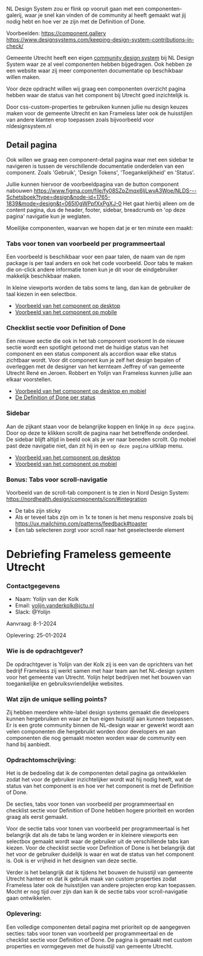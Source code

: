 NL Design System zou er flink op vooruit gaan met een componenten-galerij, waar je snel kan vinden of de community al heeft gemaakt wat jij nodig hebt en hoe ver ze zijn met de Definition of Done.

Voorbeelden:
https://component.gallery
https://www.designsystems.com/keeping-design-system-contributions-in-check/

Gemeente Utrecht heeft een eigen [community design system](https://nl-design-system.github.io/utrecht/storybook/?path=/docs/utrecht-design-tokens-kleuren--docs) bij NL Design System waar ze al veel componenten hebben bijgedragen. Ook hebben ze een website waar zij meer componenten documentatie op beschikbaar willen maken.

Voor deze opdracht willen wij graag een componenten overzicht pagina hebben waar de status van het component bij Utrecht goed inzichtelijk is.

Door css-custom-properties te gebruiken kunnen jullie nu design keuzes maken voor de gemeente Utrecht en kan Frameless later ook de huisstijlen van andere klanten erop toepassen zoals bijvoorbeeld voor nldesignsystem.nl

## Detail pagina

Ook willen we graag een component-detail pagina waar met een sidebar te navigeren is tussen de verschillende documentatie onderdelen van een component. Zoals 'Gebruik', 'Design Tokens', 'Toegankelijkheid' en 'Status'.

Jullie kunnen hiervoor de voorbeeldpagina van de button component nabouwen https://www.figma.com/file/fy08SZpZmqx6ljLwvA3Woe/NLDS---Schetsboek?type=design&node-id=1765-1839&mode=design&t=065l0gWPpfXxPgXJ-0
Het gaat hierbij alleen om de content pagina, dus de header, footer, sidebar, breadcrumb en 'op deze pagina' navigatie kun je weglaten.

Moeilijke componenten, waarvan we hopen dat je er ten minste een maakt:

### Tabs voor tonen van voorbeeld per programmeertaal

Een voorbeeld is beschikbaar voor een paar talen, de naam van de npm package is per taal anders en ook het code voorbeeld. Door tabs te maken die on-click andere informatie tonen kun je dit voor de eindgebruiker makkelijk beschikbaar maken.

In kleine viewports worden de tabs soms te lang, dan kan de gebruiker de taal kiezen in een selectbox.

- [Voorbeeld van het component op desktop](https://www.figma.com/file/DexK5wJdvMVoxXKn1kmmUB/NLDS---Doc-website---Ontwerp?type=design&node-id=369-10383&mode=design&t=tFmI1aEp7CfHmJ7t-4)
- [Voorbeeld van het component op mobile](https://www.figma.com/file/DexK5wJdvMVoxXKn1kmmUB/NLDS---Doc-website---Ontwerp?type=design&node-id=239-1599&mode=design&t=tFmI1aEp7CfHmJ7t-4)

### Checklist sectie voor Definition of Done

Een nieuwe sectie die ook in het tab component voorkomt
In de nieuwe sectie wordt een spotlight getoond met de huidige status van het component en een status component als accordion waar elke status zichtbaar wordt. 
Voor dit component kun je zelf het design bepalen of overleggen met de designer van het kernteam Jeffrey of van gemeente Utrecht René en Jeroen. Robbert en Yolijn van Frameless kunnen jullie aan elkaar voorstellen.

- [Voorbeeld van het component op desktop en mobiel](https://www.figma.com/file/fy08SZpZmqx6ljLwvA3Woe/NLDS---Schetsboek?type=design&node-id=1765-1993&mode=design&t=065l0gWPpfXxPgXJ-4)
- [De Definition of Done per status](https://www.figma.com/file/sq4IhUI8iml49FvhZHI83e/Untitled?type=design&node-id=1-2&mode=design&t=zNq33S1j8xBMYKnx-4)

### Sidebar
Aan de zijkant staan voor de belangrijke koppen en linkje in `op deze pagina`. Door op deze te klikken scrollt de pagina naar het betreffende onderdeel.
De sidebar blijft altijd in beeld ook als je ver naar beneden scrollt.
Op mobiel past deze navigatie niet, dan zit hij in een `op deze pagina` uitklap menu.

- [Voorbeeld van het component op desktop](https://www.figma.com/file/DexK5wJdvMVoxXKn1kmmUB/NLDS---Doc-website---Ontwerp?type=design&node-id=369-6775&mode=design&t=tFmI1aEp7CfHmJ7t-4)
- [Voorbeeld van het component op mobiel](https://www.figma.com/file/DexK5wJdvMVoxXKn1kmmUB/NLDS---Doc-website---Ontwerp?type=design&node-id=369-5165&mode=design&t=tFmI1aEp7CfHmJ7t-4)

### Bonus: Tabs voor scroll-navigatie

Voorbeeld van de scroll-tab component is te zien in Nord Design System:
https://nordhealth.design/components/icon/#integration

- De tabs zijn sticky
- Als er teveel tabs zijn om in 1x te tonen is het menu responsive zoals bij https://ux.mailchimp.com/patterns/feedback#toaster
- Een tab selecteren zorgt voor scroll naar het geselecteerde element

# Debriefing Frameless gemeente Utrecht

### Contactgegevens
- Naam: Yolijn van der Kolk
- Email: yolijn.vanderkolk@ictu.nl 
- Slack: @Yolijn

Aanvraag: 8-1-2024

Oplevering: 25-01-2024

### Wie is de opdrachtgever?
De opdrachtgever is Yolijn van der Kolk zij is een van de oprichters van het bedrijf Frameless zij werkt samen met haar team aan het NL-design system voor het gemeente van Utrecht. Yolijn helpt bedrijven met het bouwen van toegankelijke en gebruiksvriendelijke websites.

### Wat zijn de unique selling points?
Zij hebben meerdere white-label design systems gemaakt die developers kunnen hergebruiken en waar ze hun eigen huisstijl aan kunnen toepassen. Er is een grote community binnen de NL-design waar er gewerkt wordt aan velen componenten die hergebruikt worden door developers en aan componenten die nog gemaakt moeten worden waar de community een hand bij aanbiedt.

### Opdrachtomschrijving:
Het is de bedoeling dat ik de componenten detail pagina ga ontwikkelen zodat het voor de gebruiker inzichtelijker wordt wat hij nodig heeft, wat de status van het component is en hoe ver het component is met de Definition of Done.  

De secties, tabs voor tonen van voorbeeld per programmeertaal en checklist sectie voor Definition of Done hebben hogere prioriteit en worden graag als eerst gemaakt. 

Voor de sectie tabs voor tonen van voorbeeld per programmeertaal is het belangrijk dat als de tabs te lang worden er in kleinere viewports een selectbox gemaakt wordt waar de gebruiker uit de verschillende tabs kan kiezen.
Voor de checklist sectie voor Definition of Done is het belangrijk dat het voor de gebruiker duidelijk is waar en wat de status van het component is. Ook is er vrijheid in het designen van deze sectie.

Verder is het belangrijk dat ik tijdens het bouwen de huisstijl van gemeente Utrecht hanteer en dat ik gebruik maak van custom properties zodat Frameless later ook de huisstijlen van andere projecten erop kan toepassen. Mocht er nog tijd over zijn dan kan ik de sectie tabs voor scroll-navigatie gaan ontwikkelen.

### Oplevering:
Een volledige componenten detail pagina met prioriteit op de aangegeven secties: tabs voor tonen van voorbeeld per programmeertaal en de checklist sectie voor Definition of Done. De pagina is gemaakt met custom properties en vormgegeven met de huisstijl van gemeente Utrecht.

